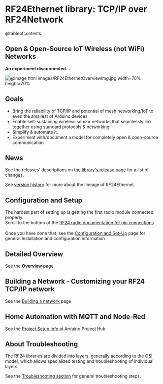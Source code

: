# RF24Ethernet library: TCP/IP over RF24Network

@tableofcontents


## Open & Open-Source IoT Wireless (not WiFi) Networks
**An experiment disconnected...**

![
    @image html images/RF24EthernetOverviewImg.jpg width=70% height=70%
    ](https://github.com/nRF24/RF24Ethernet/blob/master/images/RF24EthernetOverviewImg.jpg)

## Goals
- Bring the reliability of TCP/IP and potential of mesh networking/IoT to even the smallest of Arduino devices
- Enable self-sustaining wireless sensor networks that seamlessly link together using standard protocols & networking
- Simplify & automate it.
- Experiment with/document a model for completely open & open-source communication

## News
See the releases' descriptions on
[the library's release page](http://github.com/nRF24/RF24Ethernet/releases) for a list of
changes.

See [version history](md_docs_pre_nrf24_changelog.html) for more about the lineage of RF24Ethernet.

## Configuration and Setup
The hardest part of setting up is getting the first radio module connected properly. <br>
Scroll to the bottom of the [RF24 radio documentation for pin connections](http://nRF24.github.io/RF24/) <br><br>
Once you have done that, see the [Configuration and Set-Up](md_docs_config_setup.html) page for general installation and configuration information

## Detailed Overview
See the [**Overview**](md_docs_overview.html) page

## Building a Network - Customizing your RF24 TCP/IP network
See the [Building a network](md_docs_custom_networks.html) page

## Home Automation with MQTT and Node-Red
See the [Project Setup Info](https://create.arduino.cc/projecthub/TMRh20/iot-home-automation-w-nrf24l01-raspberry-pi-9ee904) at Arduino Project Hub

## About Troubleshooting
The RF24 libraries are divided into layers, generally according to the OSI model, which allows specialized testing and troubleshooting of individual layers.

See the [Troubleshooting section](md_docs_troubleshooting.html) for general troubleshooting steps.
